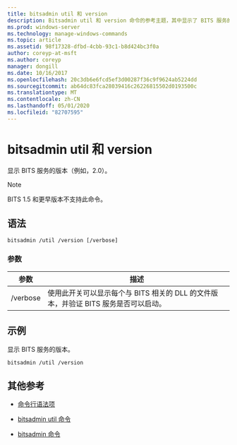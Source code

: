 ```yaml
---
title: bitsadmin util 和 version
description: Bitsadmin util 和 version 命令的参考主题，其中显示了 BITS 服务的版本。
ms.prod: windows-server
ms.technology: manage-windows-commands
ms.topic: article
ms.assetid: 98f17328-dfbd-4cbb-93c1-b8d424bc3f0a
author: coreyp-at-msft
ms.author: coreyp
manager: dongill
ms.date: 10/16/2017
ms.openlocfilehash: 20c3db6e6fcd5ef3d00287f36c9f9624ab5224dd
ms.sourcegitcommit: ab64dc83fca28039416c26226815502d0193500c
ms.translationtype: MT
ms.contentlocale: zh-CN
ms.lasthandoff: 05/01/2020
ms.locfileid: "82707595"
---
```

# <a name="bitsadmin-util-and-version"></a>bitsadmin util 和 version

显示 BITS 服务的版本（例如，2.0）。

> [!NOTE]
> BITS 1.5 和更早版本不支持此命令。

## <a name="syntax"></a>语法

```
bitsadmin /util /version [/verbose]
```

### <a name="parameters"></a>参数

| 参数 | 描述 |
| --------- | ----------- |
| /verbose | 使用此开关可以显示每个与 BITS 相关的 DLL 的文件版本，并验证 BITS 服务是否可以启动。|

## <a name="examples"></a>示例

显示 BITS 服务的版本。

```
bitsadmin /util /version
```

## <a name="additional-references"></a>其他参考

- [命令行语法项](command-line-syntax-key.md)

- [bitsadmin util 命令](bitsadmin-util.md)

- [bitsadmin 命令](bitsadmin.md)
